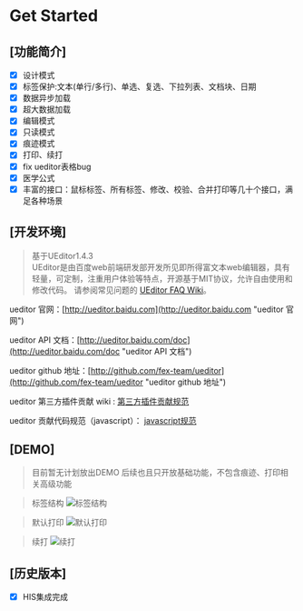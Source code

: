 
Get Started
=====

## [功能简介]
- [x] 设计模式
- [x] 标签保护:文本(单行/多行)、单选、复选、下拉列表、文档块、日期
- [x] 数据异步加载
- [x] 超大数据加载
- [x] 编辑模式
- [x] 只读模式
- [x] 痕迹模式
- [x] 打印、续打
- [x] fix ueditor表格bug
- [x] 医学公式
- [x] 丰富的接口：鼠标标签、所有标签、修改、校验、合并打印等几十个接口，满足各种场景

## [开发环境]
> 基于UEditor1.4.3<br>
>UEditor是由百度web前端研发部开发所见即所得富文本web编辑器，具有轻量，可定制，注重用户体验等特点，开源基于MIT协议，允许自由使用和修改代码。
>请参阅常见问题的 [ UEditor FAQ Wiki](https://github.com/fex-team/ueditor/wiki/FAQ)。

ueditor 官网：[http://ueditor.baidu.com](http://ueditor.baidu.com "ueditor 官网")

ueditor API 文档：[http://ueditor.baidu.com/doc](http://ueditor.baidu.com/doc "ueditor API 文档")

ueditor github 地址：[http://github.com/fex-team/ueditor](http://github.com/fex-team/ueditor "ueditor github 地址")

ueditor 第三方插件贡献 wiki : [第三方插件贡献规范](http://ueditor.baidu.com/website/thirdproject.html)

ueditor 贡献代码规范（javascript）： [javascript规范](https://github.com/fex-team/styleguide/blob/master/javascript.md)

## [DEMO]
>目前暂无计划放出DEMO
后续也且只开放基础功能，不包含痕迹、打印相关高级功能

>标签结构
![标签结构](https://github.com/pwcs/jwEMReditor/blob/master/image/%E6%A0%87%E7%AD%BE%E7%BB%93%E6%9E%84.png?raw=true)

>默认打印
![默认打印](https://github.com/pwcs/jwEMReditor/blob/master/image/%E9%BB%98%E8%AE%A4%E6%89%93%E5%8D%B0.gif?raw=true)

>续打
![续打](https://github.com/pwcs/jwEMReditor/blob/master/image/%E7%BB%AD%E6%89%93.gif?raw=true)

## [历史版本]
- [x] HIS集成完成
